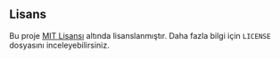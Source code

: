 































































## Lisans
Bu proje [MIT Lisansı](LICENSE) altında lisanslanmıştır. Daha fazla bilgi için `LICENSE` dosyasını inceleyebilirsiniz.




